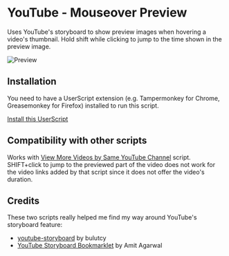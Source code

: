 # YouTube - Mouseover Preview
Uses YouTube's storyboard to show preview images when hovering a video's thumbnail. Hold shift while clicking to jump to the time shown in the preview image.

![Preview](http://i.imgur.com/Amm71hd.gif)

## Installation
You need to have a UserScript extension (e.g. Tampermonkey for Chrome, Greasemonkey for Firefox) installed to run this script.

[Install this UserScript](https://github.com/LenAnderson/YouTube-Mouseover-Preview/raw/master/youtube_mouseover_preview.user.js)


## Compatibility with other scripts
Works with [View More Videos by Same YouTube Channel](https://greasyfork.org/en/scripts/370637-view-more-videos-by-same-youtube-channel) script. SHIFT+click to jump to the previewed part of the video does not work for the video links added by that script since it does not offer the video's duration.


## Credits
These two scripts really helped me find my way around YouTube's storyboard feature:
- [youtube-storyboard](https://github.com/bulutcy/youtube-storyboard) by bulutcy
- [YouTube Storyboard Bookmarklet](https://ctrlq.org/code/19236-youtube-storyboard-bookmarklet) by Amit Agarwal

